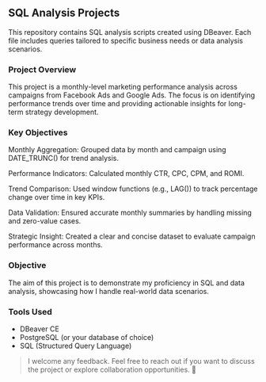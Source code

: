## SQL Analysis Projects 

This repository contains SQL analysis scripts created using DBeaver. Each file includes queries tailored to specific business needs or data analysis scenarios.

### Project Overview
This project is a monthly-level marketing performance analysis across campaigns from Facebook Ads and Google Ads. The focus is on identifying performance trends over time and providing actionable insights for long-term strategy development.

### Key Objectives
Monthly Aggregation: Grouped data by month and campaign using DATE_TRUNC() for trend analysis.

Performance Indicators: Calculated monthly CTR, CPC, CPM, and ROMI.

Trend Comparison: Used window functions (e.g., LAG()) to track percentage change over time in key KPIs.

Data Validation: Ensured accurate monthly summaries by handling missing and zero-value cases.

Strategic Insight: Created a clear and concise dataset to evaluate campaign performance across months.

###  Objective
The aim of this project is to demonstrate my proficiency in SQL and data analysis, showcasing how I handle real-world data scenarios.

###  Tools Used
- DBeaver CE  
- PostgreSQL (or your database of choice)  
- SQL (Structured Query Language)  

> I welcome any feedback. Feel free to reach out if you want to discuss the project or explore collaboration opportunities. 🌱  









